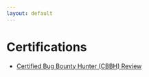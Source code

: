 ```yaml
---
layout: default
---
```


# Certifications

- <a href="./certification/certified-bug-bounty-hunter-cbbh.html">Certified Bug Bounty Hunter (CBBH) Review</a>

